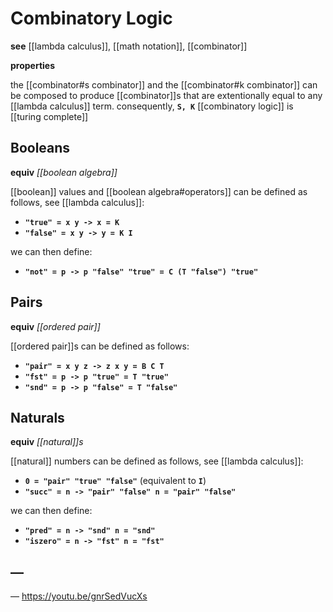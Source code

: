 # Combinatory Logic

**see** [[lambda calculus]], [[math notation]], [[combinator]]

**properties**

the [[combinator#s combinator]] and the [[combinator#k combinator]] can be composed to produce [[combinator]]s that are extentionally equal to any [[lambda calculus]] term. consequently, **`S, K`** [[combinatory logic]] is [[turing complete]]

## Booleans

**equiv** _[[boolean algebra]]_

[[boolean]] values and [[boolean algebra#operators]] can be defined as follows, see [[lambda calculus]]:

- **`"true" = x y -> x = K`**
- **`"false" = x y -> y = K I`**

we can then define:

- **`"not" = p -> p "false" "true" = C (T "false") "true"`**

## Pairs

**equiv** _[[ordered pair]]_

[[ordered pair]]s can be defined as follows:

- **`"pair" = x y z -> z x y = B C T`**
- **`"fst" = p -> p "true" = T "true"`**
- **`"snd" = p -> p "false" = T "false"`**

## Naturals

**equiv** _[[natural]]s_

[[natural]] numbers can be defined as follows, see [[lambda calculus]]:

- **`0 = "pair" "true" "false"`** (equivalent to **`I`**)
- **`"succ" = n -> "pair" "false" n = "pair" "false"`**

we can then define:

- **`"pred" = n -> "snd" n = "snd"`**
- **`"iszero" = n -> "fst" n = "fst"`**

## &mdash;

&mdash; <https://youtu.be/gnrSedVucXs>
